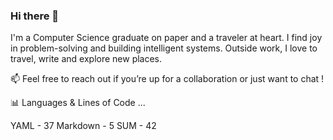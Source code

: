 ### Hi there 👋


I'm a Computer Science graduate on paper and a traveler at heart. I find joy in problem-solving and building intelligent systems. 
Outside work, I love to travel, write and explore new places.

📫 Feel free to reach out if you’re up for a collaboration or just want to chat !

📊 Languages & Lines of Code ...
<!--START_CODE_SUMMARY-->
YAML - 37
Markdown - 5
SUM - 42
<!--END_CODE_SUMMARY-->

<!--
- 🔭 I’m currently working on ...
- 🌱 I’m currently learning ...
- 👯 I’m looking to collaborate on ...
- 🤔 I’m looking for help with ...
- 💬 Ask me about ...
- 📫 How to reach me: ...
- 😄 Pronouns: ...
- ⚡ Fun fact: ...
-->
